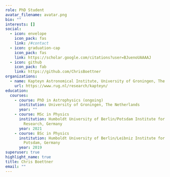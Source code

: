 ```yaml
---
role: PhD Student
avatar_filename: avatar.png
bio: ""
interests: []
social:
  - icon: envelope
    icon_pack: fas
    link: /#contact
  - icon: graduation-cap
    icon_pack: fas
    link: https://scholar.google.com/citations?user=BJuenoUAAAAJ
  - icon: github
    icon_pack: fab
    link: https://github.com/ChrisBoettner
organizations:
  - name: Kapteyn Astronomical Institute, University of Groningen, The Netherlands
    url: https://www.rug.nl/research/kapteyn/
education:
  courses:
    - course: PhD in Astrophysics (ongoing)
      institution: University of Groningen, The Netherlands
      year: ""
    - course: MSc in Physics
      institution: Humboldt University of Berlin/Potsdam Institute for Climate Impact
        Research, Germany
      year: 2021
    - course: BSc in Physics
      institution: Humboldt University of Berlin/Leibniz Institute for Astrophysics
        Potsdam, Germany
      year: 2019
superuser: true
highlight_name: true
title: Chris Boettner
email: ""
---
```

